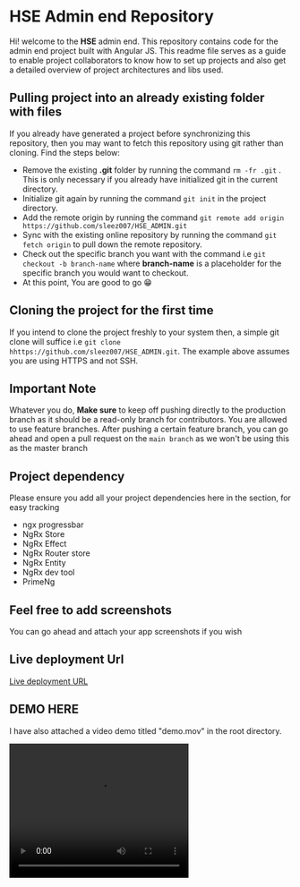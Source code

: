 # HSE Admin end Repository

Hi! welcome to the **HSE** admin end. This repository contains code for the admin end project built with Angular JS. This readme file serves as a guide to enable project collaborators to know how to set up projects and also get a detailed overview of project architectures and libs used.

## Pulling project into an already existing folder with files

If you already have generated a project before synchronizing this repository, then you may want to fetch this repository using git rather than cloning. Find the steps below:

- Remove the existing **.git** folder by running the command ``rm -fr .git`` . This is only necessary if you already have initialized git in the current directory.
- Initialize git again by running the command ``git init`` in the project directory.
- Add the remote origin by running the command ``git remote add origin https://github.com/sleez007/HSE_ADMIN.git``
- Sync with the existing online repository by running the command ``git fetch origin`` to pull down the remote repository.
- Check out the specific branch you want with the command i.e ``git checkout -b branch-name`` where **branch-name** is a placeholder for the specific branch you would want to checkout.
- At this point, You are good to go 😁

## Cloning the project for the first time

If you intend to clone the project freshly to your system then, a simple git clone will suffice i.e ``git clone hhttps://github.com/sleez007/HSE_ADMIN.git``. The example above assumes you are using HTTPS and not SSH.

## Important Note

Whatever you do, **Make sure** to keep off pushing directly to the production branch as it should be a read-only branch for contributors. You are allowed to use feature branches. After pushing a certain feature branch, you can go ahead and open a pull request on the ``main branch``  as we won't be using this as the master branch

## Project dependency

Please ensure you add all your project dependencies here in the section, for easy tracking

- ngx progressbar
- NgRx Store
- NgRx Effect
- NgRx Router store
- NgRx Entity
- NgRx dev tool
- PrimeNg

## Feel free to add screenshots

You can go ahead and attach your app screenshots if you wish

## Live deployment Url

[Live deployment URL](https://hse-admin-two.vercel.app/)

## DEMO HERE

I have also attached a video demo titled "demo.mov" in the root directory.

<video width="320" height="240" controls>
  <source src="demo.mov" type="video/mp4">
</video>